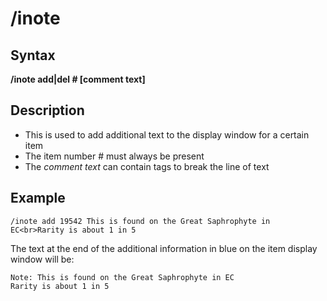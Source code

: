 # /inote

## Syntax

**/inote add\|del \# \[comment text\]**

## Description

* This is used to add additional text to the display window for a certain item
* The item number \# must always be present
* The _comment text_ can contain   tags to break the line of text

## Example

```text
/inote add 19542 This is found on the Great Saphrophyte in EC<br>Rarity is about 1 in 5
```

The text at the end of the additional information in blue on the item display window will be:

```text
Note: This is found on the Great Saphrophyte in EC
Rarity is about 1 in 5
```
